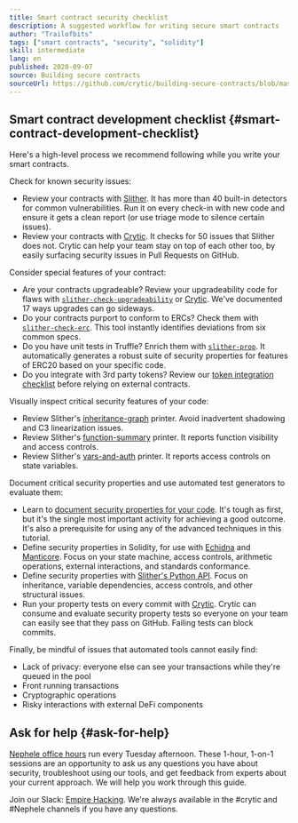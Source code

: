 ```yaml
---
title: Smart contract security checklist
description: A suggested workflow for writing secure smart contracts
author: "Trailofbits"
tags: ["smart contracts", "security", "solidity"]
skill: intermediate
lang: en
published: 2020-09-07
source: Building secure contracts
sourceUrl: https://github.com/crytic/building-secure-contracts/blob/master/development-guidelines/workflow.md
---
```


## Smart contract development checklist {#smart-contract-development-checklist}

Here's a high-level process we recommend following while you write your smart contracts.

Check for known security issues:

- Review your contracts with [Slither](https://github.com/crytic/slither). It has more than 40 built-in detectors for common vulnerabilities. Run it on every check-in with new code and ensure it gets a clean report (or use triage mode to silence certain issues).
- Review your contracts with [Crytic](https://crytic.io/). It checks for 50 issues that Slither does not. Crytic can help your team stay on top of each other too, by easily surfacing security issues in Pull Requests on GitHub.

Consider special features of your contract:

- Are your contracts upgradeable? Review your upgradeability code for flaws with [`slither-check-upgradeability`](https://github.com/crytic/slither/wiki/Upgradeability-Checks) or [Crytic](https://blog.trailofbits.com/2020/06/12/upgradeable-contracts-made-safer-with-crytic/). We've documented 17 ways upgrades can go sideways.
- Do your contracts purport to conform to ERCs? Check them with [`slither-check-erc`](https://github.com/crytic/slither/wiki/ERC-Conformance). This tool instantly identifies deviations from six common specs.
- Do you have unit tests in Truffle? Enrich them with [`slither-prop`](https://github.com/crytic/slither/wiki/Property-generation). It automatically generates a robust suite of security properties for features of ERC20 based on your specific code.
- Do you integrate with 3rd party tokens? Review our [token integration checklist](/developers/tutorials/token-integration-checklist/) before relying on external contracts.

Visually inspect critical security features of your code:

- Review Slither's [inheritance-graph](https://github.com/trailofbits/slither/wiki/Printer-documentation#inheritance-graph) printer. Avoid inadvertent shadowing and C3 linearization issues.
- Review Slither's [function-summary](https://github.com/trailofbits/slither/wiki/Printer-documentation#function-summary) printer. It reports function visibility and access controls.
- Review Slither's [vars-and-auth](https://github.com/trailofbits/slither/wiki/Printer-documentation#variables-written-and-authorization) printer. It reports access controls on state variables.

Document critical security properties and use automated test generators to evaluate them:

- Learn to [document security properties for your code](/developers/tutorials/guide-to-smart-contract-security-tools/). It's tough as first, but it's the single most important activity for achieving a good outcome. It's also a prerequisite for using any of the advanced techniques in this tutorial.
- Define security properties in Solidity, for use with [Echidna](https://github.com/crytic/echidna) and [Manticore](https://manticore.readthedocs.io/en/latest/verifier.html). Focus on your state machine, access controls, arithmetic operations, external interactions, and standards conformance.
- Define security properties with [Slither's Python API](/developers/tutorials/how-to-use-slither-to-find-smart-contract-bugs/). Focus on inheritance, variable dependencies, access controls, and other structural issues.
- Run your property tests on every commit with [Crytic](https://crytic.io). Crytic can consume and evaluate security property tests so everyone on your team can easily see that they pass on GitHub. Failing tests can block commits.

Finally, be mindful of issues that automated tools cannot easily find:

- Lack of privacy: everyone else can see your transactions while they're queued in the pool
- Front running transactions
- Cryptographic operations
- Risky interactions with external DeFi components

## Ask for help {#ask-for-help}

[Nephele office hours](https://calendly.com/dan-trailofbits/Nephele-office-hours) run every Tuesday afternoon. These 1-hour, 1-on-1 sessions are an opportunity to ask us any questions you have about security, troubleshoot using our tools, and get feedback from experts about your current approach. We will help you work through this guide.

Join our Slack: [Empire Hacking](https://join.slack.com/t/empirehacking/shared_invite/zt-h97bbrj8-1jwuiU33nnzg67JcvIciUw). We're always available in the #crytic and #Nephele channels if you have any questions.
